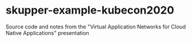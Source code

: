# skupper-example-kubecon2020
Source code and notes from the "Virtual Application Networks for Cloud Native Applications" presentation
